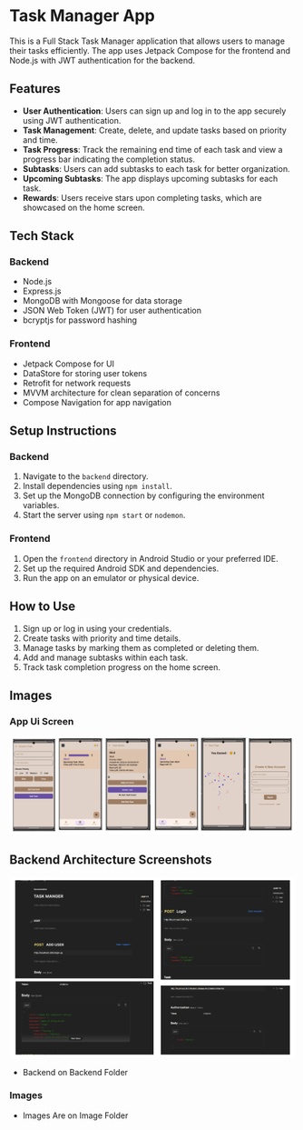 # Task Manager App

This is a Full Stack Task Manager application that allows users to manage their tasks efficiently. The app uses Jetpack Compose for the frontend and Node.js with JWT authentication for the backend.

## Features

- **User Authentication**: Users can sign up and log in to the app securely using JWT authentication.
- **Task Management**: Create, delete, and update tasks based on priority and time.
- **Task Progress**: Track the remaining end time of each task and view a progress bar indicating the completion status.
- **Subtasks**: Users can add subtasks to each task for better organization.
- **Upcoming Subtasks**: The app displays upcoming subtasks for each task.
- **Rewards**: Users receive stars upon completing tasks, which are showcased on the home screen.

## Tech Stack

### Backend

- Node.js
- Express.js
- MongoDB with Mongoose for data storage
- JSON Web Token (JWT) for user authentication
- bcryptjs for password hashing

### Frontend

- Jetpack Compose for UI
- DataStore for storing user tokens
- Retrofit for network requests
- MVVM architecture for clean separation of concerns
- Compose Navigation for app navigation

## Setup Instructions

### Backend

1. Navigate to the `backend` directory.
2. Install dependencies using `npm install`.
3. Set up the MongoDB connection by configuring the environment variables.
4. Start the server using `npm start` or `nodemon`.

### Frontend

1. Open the `frontend` directory in Android Studio or your preferred IDE.
2. Set up the required Android SDK and dependencies.
3. Run the app on an emulator or physical device.

## How to Use

1. Sign up or log in using your credentials.
2. Create tasks with priority and time details.
3. Manage tasks by marking them as completed or deleting them.
4. Add and manage subtasks within each task.
5. Track task completion progress on the home screen.

## Images

### App Ui Screen

![App_Ui_Screen](https://github.com/kishore-bot/TaskManager/blob/main/Images/Frontend.png)



## Backend Architecture Screenshots

![Backend Image ](https://github.com/kishore-bot/TaskManager/blob/main/Images/Backend.png)

- Backend on Backend Folder


### Images

- Images Are on Image Folder


